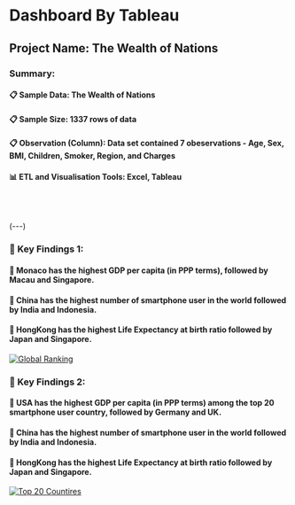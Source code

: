 # Dashboard By Tableau
## Project Name: The Wealth of Nations
<p>
</p>


### Summary:
#### :clipboard: <strong>Sample Data:</strong> The Wealth of Nations
#### :clipboard: <strong>Sample Size:</strong> 1337 rows of data
#### :clipboard: <strong>Observation (Column):</strong> Data set contained 7 obeservations - Age, Sex, BMI, Children, Smoker, Region, and Charges
#### :bar_chart: <strong>ETL and Visualisation Tools:</strong> Excel, Tableau

<br>

<br>
  
(---)
### :mag_right: Key Findings 1:
#### :high_brightness: Monaco has the highest GDP per capita (in PPP terms), followed by Macau and Singapore.
#### :high_brightness: China has the highest number of smartphone user in the world followed by India and Indonesia. 
#### :high_brightness: HongKong has the highest Life Expectancy at birth ratio followed by Japan and Singapore. 

<div class='tableauPlaceholder' id='viz1692011427265' style='position: relative'><noscript><a href='#'><img alt='Global Ranking ' src='https:&#47;&#47;public.tableau.com&#47;static&#47;images&#47;Th&#47;TheWealthofNations_16861299844400&#47;GlobalRanking&#47;1_rss.png' style='border: none' /></a></noscript><object class='tableauViz'  style='display:none;'><param name='host_url' value='https%3A%2F%2Fpublic.tableau.com%2F' /> <param name='embed_code_version' value='3' /> <param name='site_root' value='' /><param name='name' value='TheWealthofNations_16861299844400&#47;GlobalRanking' /><param name='tabs' value='no' /><param name='toolbar' value='yes' /><param name='static_image' value='https:&#47;&#47;public.tableau.com&#47;static&#47;images&#47;Th&#47;TheWealthofNations_16861299844400&#47;GlobalRanking&#47;1.png' /> <param name='animate_transition' value='yes' /><param name='display_static_image' value='yes' /><param name='display_spinner' value='yes' /><param name='display_overlay' value='yes' /><param name='display_count' value='yes' /><param name='language' value='en-GB' /></object></div>                

### :mag_right: Key Findings 2:
#### :high_brightness: USA has the highest GDP per capita (in PPP terms) among the top 20 smartphone user country, followed by Germany and UK.
#### :high_brightness: China has the highest number of smartphone user in the world followed by India and Indonesia. 
#### :high_brightness: HongKong has the highest Life Expectancy at birth ratio followed by Japan and Singapore. 

<div class='tableauPlaceholder' id='viz1692011271352' style='position: relative'><noscript><a href='#'><img alt='Top 20 Countires ' src='https:&#47;&#47;public.tableau.com&#47;static&#47;images&#47;Th&#47;TheWealthofNations_extended&#47;Top20Countires&#47;1_rss.png' style='border: none' /></a></noscript><object class='tableauViz'  style='display:none;'><param name='host_url' value='https%3A%2F%2Fpublic.tableau.com%2F' /> <param name='embed_code_version' value='3' /> <param name='site_root' value='' /><param name='name' value='TheWealthofNations_extended&#47;Top20Countires' /><param name='tabs' value='no' /><param name='toolbar' value='yes' /><param name='static_image' value='https:&#47;&#47;public.tableau.com&#47;static&#47;images&#47;Th&#47;TheWealthofNations_extended&#47;Top20Countires&#47;1.png' /> <param name='animate_transition' value='yes' /><param name='display_static_image' value='yes' /><param name='display_spinner' value='yes' /><param name='display_overlay' value='yes' /><param name='display_count' value='yes' /><param name='language' value='en-GB' /></object></div>                
